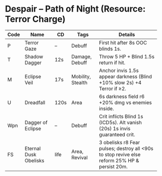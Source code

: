 # Despair – Path of Night (Resource: Terror Charge)
| Code | Name | CD | Tags | Details |
|------|------|----|------|---------|
| P | Terror Gaze | – | Debuff | First hit after 8s OOC blinds 1s. |
| T | Shadow Dagger | 12s | Damage, Debuff | Throw 5 HP + Blind 1.5s return if hit. |
| M | Eclipse Veil | 17s | Mobility, Stealth | Anchor invis 1.5s appear darkness (Blind +10% slow 2s) +4 Terror if ≥2. |
| U | Dreadfall | 120s | Area | 6s darkness field r6 +20% dmg vs enemies inside. |
| Wpn | Dagger of Eclipse | – | Debuff | Crit inflicts Blind 1s (ICD5s). Alt vanish (20s) 1s invis guaranteed crit. |
| FS | Eternal Dusk Obelisks | life | Area, Revival | 3 obelisks r8 Fear pulses; destroy all <90s to stop revive else reform 25% HP & persist 20m. |